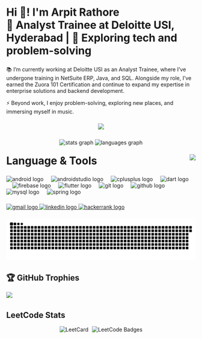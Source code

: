 <h1 align="left">Hi 👋! I'm Arpit Rathore<br>💼 Analyst Trainee at Deloitte USI, Hyderabad | 🚀 Exploring tech and problem-solving</h1>

###

📚 I’m currently working at Deloitte USI as an Analyst Trainee, where I’ve undergone training in NetSuite ERP, Java, and SQL. Alongside my role, I’ve earned the Zuora 101 Certification and continue to expand my expertise in enterprise solutions and backend development.

⚡ Beyond work, I enjoy problem-solving, exploring new places, and immersing myself in music.

###

<div align="center">
  <img src="https://visitor-badge.laobi.icu/badge?page_id=arpitrathore055.arpitrathore055&"  />
</div>

###

<div align="center">
  <img src="https://github-readme-stats.vercel.app/api?username=arpitrathore055&hide_title=false&hide_rank=false&show_icons=true&include_all_commits=true&count_private=true&disable_animations=false&theme=dracula&locale=en&hide_border=false" height="150" alt="stats graph"  />
  <img src="https://github-readme-stats.vercel.app/api/top-langs?username=arpitrathore055&locale=en&hide_title=false&layout=compact&card_width=320&langs_count=5&theme=dracula&hide_border=false" height="150" alt="languages graph"  />
</div>

###

<img align="right" height="150" src="https://media.giphy.com/media/QDjpIL6oNCVZ4qzGs7/giphy.gif?cid=790b7611tj6fysvm1rqw0u44buqb6dr291uoa9k87pgax2wa&ep=v1_gifs_search&rid=giphy.gif&ct=g"  />

###
<h1 style="text-align: left; display: inline; border-bottom: none;">Language & Tools</h1>

###
<div align="left">
  <img src="https://cdn.jsdelivr.net/gh/devicons/devicon/icons/android/android-original.svg" height="30" alt="android logo"  />
  <img width="12" />
  <img src="https://cdn.jsdelivr.net/gh/devicons/devicon/icons/androidstudio/androidstudio-original.svg" height="30" alt="androidstudio logo"  />
  <img width="12" />
  <img src="https://cdn.jsdelivr.net/gh/devicons/devicon/icons/cplusplus/cplusplus-original.svg" height="30" alt="cplusplus logo"  />
  <img width="12" />
  <img src="https://cdn.jsdelivr.net/gh/devicons/devicon/icons/dart/dart-original.svg" height="30" alt="dart logo"  />
  <img width="12" />
  <img src="https://cdn.jsdelivr.net/gh/devicons/devicon/icons/firebase/firebase-plain.svg" height="30" alt="firebase logo"  />
  <img width="12" />
  <img src="https://cdn.jsdelivr.net/gh/devicons/devicon/icons/flutter/flutter-original.svg" height="30" alt="flutter logo"  />
  <img width="12" />
  <img src="https://cdn.jsdelivr.net/gh/devicons/devicon/icons/git/git-original.svg" height="30" alt="git logo"  />
  <img width="12" />
  <img src="https://cdn.jsdelivr.net/gh/devicons/devicon/icons/github/github-original.svg" height="30" alt="github logo"  />
  <img width="12" />
  <img src="https://cdn.jsdelivr.net/gh/devicons/devicon/icons/mysql/mysql-original.svg" height="30" alt="mysql logo"  />
  <img width="12" />
  <img src="https://cdn.jsdelivr.net/gh/devicons/devicon/icons/spring/spring-original.svg" height="30" alt="spring logo"  />
</div>

###

<div align="left">
  <a href="https://mail.google.com/mail/u/0/#inbox" target="_blank">
    <img src="https://img.shields.io/static/v1?message=Gmail&logo=gmail&label=&color=D14836&logoColor=white&labelColor=&style=for-the-badge" height="35" alt="gmail logo"  />
  </a>
  <a href="https://www.linkedin.com/in/arpit-rathore-7359a5206/" target="_blank">
    <img src="https://img.shields.io/static/v1?message=LinkedIn&logo=linkedin&label=&color=0077B5&logoColor=white&labelColor=&style=for-the-badge" height="35" alt="linkedin logo"  />
  </a>
  <a href="https://www.hackerrank.com/profile/arpitrathore009" target="_blank">
    <img src="https://img.shields.io/static/v1?message=HackerRank&logo=hackerrank&label=&color=2EC866&logoColor=white&labelColor=&style=for-the-badge" height="35" alt="hackerrank logo"  />
  </a>
</div>

###

<img alt="GitHub Snake" src="https://raw.githubusercontent.com/arpitrathore055/arpitrathore055/output/github-contribution-grid-snake-dark.svg" />


## 🏆 GitHub Trophies
![](https://github-profile-trophy.vercel.app/?username=arpitrathore055&theme=monokai&no-frame=true&no-bg=true&margin-w=4)


## LeetCode Stats

<div style="display: flex; justify-content: center; align-items: center;">
    <img src="https://leetcard.jacoblin.cool/arpit_055?ext=heatmap&&animation=true" alt="LeetCard" style="margin-right: 10px;">
    <img src="https://leetcode-badge-showcase.vercel.app/api?username=arpit_055&&animated=true" alt="LeetCode Badges">
</div>
